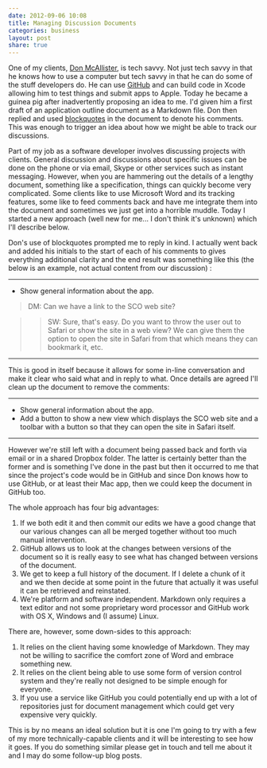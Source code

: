 ```yaml
---
date: 2012-09-06 10:08
title: Managing Discussion Documents
categories: business
layout: post
share: true
---
```


One of my clients, [Don McAllister](http://twitter.com/donmcallister), is tech savvy. Not just tech savvy in that he knows how to use a computer but tech savvy in that he can do some of the stuff developers do. He can use [GitHub](https://github.com) and can build code in Xcode allowing him to test things and submit apps to Apple. Today he became a guinea pig after inadvertently proposing an idea to me. I'd given him a first draft of an application outline document as a Markdown file. Don then replied and used [blockquotes](http://daringfireball.net/projects/markdown/syntax#blockquote) in the document to denote his comments. This was enough to trigger an idea about how we might be able to track our discussions.

Part of my job as a software developer involves discussing projects with clients. General discussion and discussions about specific issues can be done on the phone or via email, Skype or other services such as instant messaging. However, when you are hammering out the details of a lengthy document, something like a specification, things can quickly become very complicated. Some clients like to use Microsoft Word and its tracking features, some like to feed comments back and have me integrate them into the document and sometimes we just get into a horrible muddle. Today I started a new approach (well new for me... I don't think it's unknown) which I'll describe below.

Don's use of blockquotes prompted me to reply in kind. I actually went back and added his initials to the start of each of his comments to gives everything additional clarity and the end result was something like this (the below is an example, not actual content from our discussion) :

---

* Show general information about the app.

>DM: Can we have a link to the SCO web site?

>>SW: Sure, that's easy. Do you want to throw the user out to Safari or show the site in a web view? We can give them the option to open the site in Safari from that which means they can bookmark it, etc.

---

This is good in itself because it allows for some in-line conversation and make it clear who said what and in reply to what. Once details are agreed I'll clean up the document to remove the comments:

---

* Show general information about the app.
* Add a button to show a new view which displays the SCO web site and a toolbar with a button so that they can open the site in Safari itself.

---

However we're still left with a document being passed back and forth via email or in a shared Dropbox folder. The latter is certainly better than the former and is something I've done in the past but then it occurred to me that since the project's code would be in GitHub and since Don knows how to use GitHub, or at least their Mac app, then we could keep the document in GitHub too.

The whole approach has four big advantages:

1. If we both edit it and then commit our edits we have a good change that our various changes can all be merged together without too much manual intervention.
2. GitHub allows us to look at the changes between versions of the document so it is really easy to see what has changed between versions of the document. 
3. We get to keep a full history of the document. If I delete a chunk of it and we then decide at some point in the future that actually it was useful it can be retrieved and reinstated.
4. We're platform and software independent. Markdown only requires a text editor and not some proprietary word processor and GitHub work with OS X, Windows and (I assume) Linux.

There are, however, some down-sides to this approach:

1. It relies on the client having some knowledge of Markdown. They may not be willing to sacrifice the comfort zone of Word and embrace something new.
2. It relies on the client being able to use some form of version control system and they're really not designed to be simple enough for everyone.
3. If you use a service like GitHub you could potentially end up with a lot of repositories just for document management which could get very expensive very quickly.

This is by no means an ideal solution but it is one I'm going to try with a few of my more technically-capable clients and it will be interesting to see how it goes. If you do something similar please get in touch and tell me about it and I may do some follow-up blog posts.
